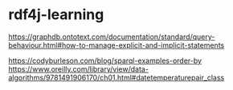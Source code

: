 # rdf4j-learning

https://graphdb.ontotext.com/documentation/standard/query-behaviour.html#how-to-manage-explicit-and-implicit-statements

https://codyburleson.com/blog/sparql-examples-order-by
https://www.oreilly.com/library/view/data-algorithms/9781491906170/ch01.html#datetemperaturepair_class

